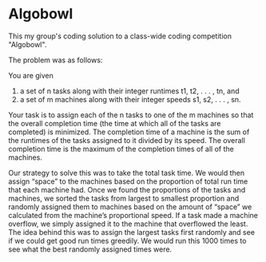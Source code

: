 # Algobowl
This my group's coding solution to a class-wide coding competition "Algobowl". 

The problem was as follows:

You are given
1. a set of n tasks along with their integer runtimes t1, t2, . . . , tn, and
2. a set of m machines along with their integer speeds s1, s2, . . . , sn.

Your task is to assign each of the n tasks to one of the m machines so that the overall completion time (the
time at which all of the tasks are completed) is minimized. The completion time of a machine is the sum of
the runtimes of the tasks assigned to it divided by its speed. The overall completion time is the maximum of
the completion times of all of the machines.

Our strategy to solve this was to take the total task time. We would then assign “space” to the machines based 
on the proportion of total run time that each machine had. Once we found the proportions of the tasks and 
machines, we sorted the tasks from largest to smallest proportion and randomly assigned them to machines based 
on the amount of “space” we calculated from the machine’s proportional speed. If a task made a machine overflow, 
we simply assigned it to the machine that overflowed the least. The idea behind this was to assign the largest 
tasks first randomly and see if we could get good run times greedily. We would run this 1000 times to see what 
the best randomly assigned times were.
